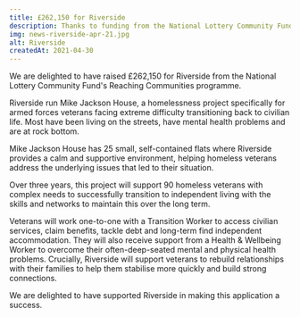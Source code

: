 ```yaml
---
title: £262,150 for Riverside
description: Thanks to funding from the National Lottery Community Fund's Reaching Communities programme, 90 homeless veterans will be supported to successfully transition to independent living.
img: news-riverside-apr-21.jpg
alt: Riverside
createdAt: 2021-04-30
---
```


We are delighted to have raised £262,150 for Riverside from the National Lottery Community Fund's Reaching Communities programme.

Riverside run Mike Jackson House, a homelessness project specifically for armed forces veterans facing extreme difficulty transitioning back to civilian life. Most have been living on the streets, have mental health problems and are at rock bottom.

Mike Jackson House has 25 small, self-contained flats where Riverside provides a calm and supportive environment, helping homeless veterans address the underlying issues that led to their situation.

Over three years, this project will support 90 homeless veterans with complex needs to successfully transition to independent living with the skills and networks to maintain this over the long term.

Veterans will work one-to-one with a Transition Worker to access civilian services, claim benefits, tackle debt and long-term find independent accommodation. They will also receive support from a Health & Wellbeing Worker to overcome their often-deep-seated mental and physical health problems. Crucially, Riverside will support veterans to rebuild relationships with their families to help them stabilise more quickly and build strong connections.

We are delighted to have supported Riverside in making this application a success.
